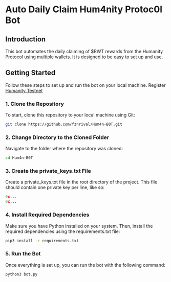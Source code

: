 # Auto Daily Claim Hum4nity Protoc0l Bot

## Introduction
This bot automates the daily claiming of $RWT rewards from the Humanity Protocol using multiple wallets. It is designed to be easy to set up and use.

## Getting Started

Follow these steps to set up and run the bot on your local machine.
Register [Humanity Testnet](http://testnet.humanity.org/login?ref=rival15)

### 1. Clone the Repository

To start, clone this repository to your local machine using Git:

```bash
git clone https://github.com/fznrival/Hum4n-B0T.git
```

### 2. Change Directory to the Cloned Folder

Navigate to the folder where the repository was cloned:

```bash
cd Hum4n-B0T
```

### 3. Create the private_keys.txt File
Create a private_keys.txt file in the root directory of the project. This file should contain one private key per line, like so:

```python
0x...
0x...
```

### 4. Install Required Dependencies
Make sure you have Python installed on your system. Then, install the required dependencies using the requirements.txt file:

```bash
pip3 install -r requirements.txt
```

### 5. Run the Bot
Once everything is set up, you can run the bot with the following command:

```bash
python3 bot.py
```
